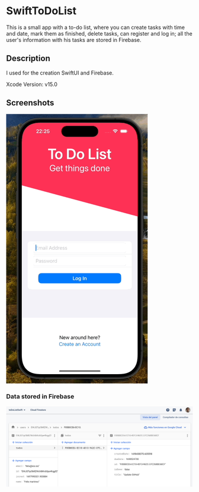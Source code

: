 # SwiftToDoList

This is a small app with a to-do list, where you can create tasks with time and date, mark them as finished, delete tasks, can register and log in; all the user's information with his tasks are stored in Firebase.

## Description

I used for the creation SwiftUI and Firebase.

Xcode Version: v15.0

## Screenshots

![](assets/ToDoListGif.gif)

### Data stored in Firebase
![](assets/firebaseCapture.png)

